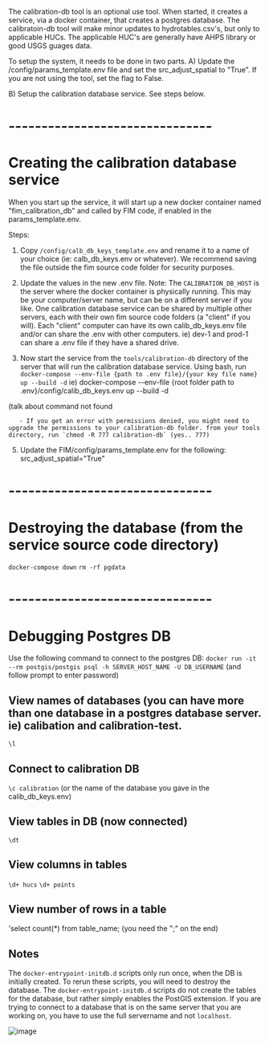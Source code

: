 
The calibration-db tool is an optional use tool. When started, it creates a service, via a docker container, that creates a postgres database. The calibratoin-db tool will make minor updates to hydrotables.csv's, but only to applicable HUCs. The applicable HUC's are generally have AHPS library or good USGS guages data.

To setup the system, it needs to be done in two parts.
A) Update the /config/params_template.env file and set the src_adjust_spatial to "True".  If you are not using the tool, set the flag to False.

B) Setup the calibration database service. See steps below.

# -------------------------------
# Creating the calibration database service

When you start up the service, it will start up a new docker container named "fim_calibration_db" and called by FIM code, if enabled in the params_template.env.

Steps:
1. Copy `/config/calb_db_keys_template.env` and rename it to a name of your choice (ie: calb_db_keys.env or whatever). We recommend saving the file outside the fim source code folder for security purposes. 

2. Update the values in the new .env file. 
	Note: The `CALIBRATION_DB_HOST` is the server where the docker container is physically running. This may be your computer/server name, but can be on a different server if you like. One calibration database service can be shared by multiple other servers, each with their own fim source code folders (a "client" if you will). Each "client" computer can have its own calib_db_keys.env file and/or can share the .env with other computers.  ie) dev-1 and prod-1 can share a .env file if they have a shared drive.
	
3. Now start the service from the `tools/calibration-db` directory of the server that will run the calibration database service. 
   Using bash, run
	  `docker-compose --env-file {path to .env file}/{your key file name} up --build -d` 
	  ie) docker-compose --env-file {root folder path to .env}/config/calib_db_keys.env up --build -d

(talk about command not found


	   - If you get an error with permissions denied, you might need to upgrade the permissions to your calibration-db folder. from your tools directory, run `chmod -R 777 calibration-db` (yes.. 777)

5. Update the FIM/config/params_template.env for the following: src_adjust_spatial="True"

# -------------------------------
# Destroying the database (from the service source code directory)

`docker-compose down`
`rm -rf pgdata`

# -------------------------------

# Debugging Postgres DB

Use the following command to connect to the postgres DB:
`docker run -it --rm postgis/postgis psql -h SERVER_HOST_NAME -U DB_USERNAME` (and follow prompt to enter password)

## View names of databases (you can have more than one database in a postgres database server. ie) calibation and calibration-test.

`\l`

## Connect to calibration DB  

`\c calibration`  (or the name of the database you gave in the calib_db_keys.env)

## View tables in DB (now connected)

`\dt`

## View columns in tables

`\d+ hucs`
`\d+ points`

## View number of rows in a table

'select count(*) from table_name;  (you need the ";" on the end)


## Notes

The `docker-entrypoint-initdb.d` scripts only run once, when the DB is initially created. To rerun these scripts, you will need to destroy the database.
The `docker-entrypoint-initdb.d` scripts do not create the tables for the database, but rather simply enables the PostGIS extension.
If you are trying to connect to a database that is on the same server that you are working on, you have to use the full servername and not `localhost`.

![image](https://user-images.githubusercontent.com/90854818/194529110-866db185-c64d-4207-a3cd-d5ac12033dee.png)

